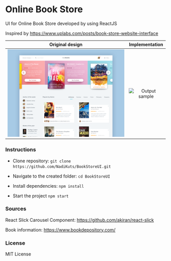 # Online Book Store
UI for Online Book Store developed by using ReactJS

Inspired by https://www.uplabs.com/posts/book-store-website-interface

|      Original design      |    Implementation    |
| ------------------------- |:--------------------:|
| ![alt text](original_design.png)|![Output sample](books.gif) |

### Instructions
- Clone repository: `git clone https://github.com/NadiKuts/BookStoreUI.git`

- Navigate to the created folder: `cd BookStoreUI`

- Install dependencies: `npm install`

- Start the project `npm start`

### Sources
React Slick Carousel Component:
https://github.com/akiran/react-slick

Book information:
https://www.bookdepository.com/

### License
MIT License
